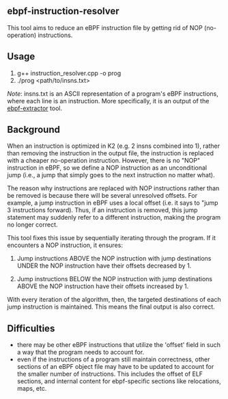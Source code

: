 ## ebpf-instruction-resolver

This tool aims to reduce an eBPF instruction file by getting rid of NOP (no-operation) instructions.

## Usage

1) g++ instruction_resolver.cpp -o prog
2) ./prog <path/to/insns.txt> 

*Note*: insns.txt is an ASCII representation of a program's eBPF instructions, where each line is an instruction. More specifically, it is an output of the [ebpf-extractor](https://github.com/smartnic/ebpf-extractor) tool.

## Background

When an instruction is optimized in K2 (e.g. 2 insns combined into 1), rather than removing the instruction in the output file, the instruction is replaced with a cheaper no-operation instruction. However, there is no "NOP" instruction in eBPF, so we define a NOP instruction as an unconditional jump (i.e., a jump that simply goes to the next instruction no matter what).

The reason why instructions are replaced with NOP instructions rather than be removed is because there will be several unresolved offsets. For example, a jump instruction in eBPF uses a local offset (i.e. it says to "jump 3 instructions forward). Thus, if an instruction is removed, this jump statement may suddenly refer to a different instruction, making the program no longer correct.

This tool fixes this issue by sequentially iterating through the program. If it encounters a NOP instruction, it ensures:

1) Jump instructions ABOVE the NOP instruction with jump destinations UNDER the NOP instruction have their offsets decreased by 1.

2) Jump instructions BELOW the NOP instruction with jump destinations ABOVE the NOP instruction have their offsets increased by 1.

With every iteration of the algorithm, then, the targeted destinations of each jump instruction is maintained. This means the final output is also correct.

## Difficulties

- there may be other eBPF instructions that utilize the 'offset' field in such a way that the program needs to account for.
- even if the instructions of a program still maintain correctness, other sections of an eBPF object file may have to be updated to account for the smaller number of instructions. This includes the offset of ELF sections, and internal content for ebpf-specific sections like relocations, maps, etc.
